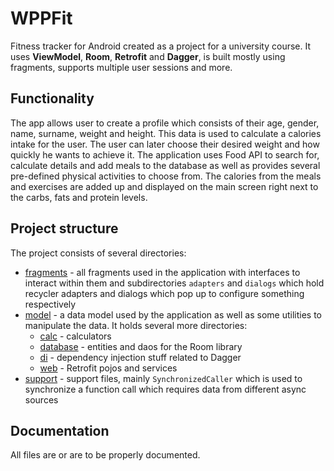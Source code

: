 # WPPFit

Fitness tracker for Android created as a project for a university course. It uses **ViewModel**, **Room**, **Retrofit** and **Dagger**, is built mostly using fragments, supports multiple user sessions and more.

## Functionality
The app allows user to create a profile which consists of their age, gender, name, surname, weight and height. This data is used to calculate a calories intake for the user. The user can later choose their desired weight and how quickly he wants to achieve it. The application uses Food API to search for, calculate details and add meals to the database as well as provides several pre-defined physical activities to choose from. The calories from the meals and exercises are added up and displayed on the main screen right next to the carbs, fats and protein levels.

## Project structure
The project consists of several directories:
 - [fragments](app/src/main/java/various/coders/wppfit/fragments) - all fragments used in the application with interfaces to interact within them and subdirectories `adapters` and `dialogs` which hold recycler adapters and dialogs which pop up to configure something respectively
 - [model](app/src/main/java/various/coders/wppfit/model) - a data model used by the application as well as some utilities to manipulate the data. It holds several more directories:
    - [calc](app/src/main/java/various/coders/wppfit/model/calc) - calculators
    - [database](app/src/main/java/various/coders/wppfit/model/database) - entities and daos for the Room library
    - [di](app/src/main/java/various/coders/wppfit/model/di) - dependency injection stuff related to Dagger
    - [web](app/src/main/java/various/coders/wppfit/model/web) - Retrofit pojos and services
- [support](app/src/main/java/various/coders/wppfit/support) - support files, mainly `SynchronizedCaller` which is used to synchronize a function call which requires data from different async sources

## Documentation
All files are or are to be properly documented.